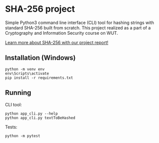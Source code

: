 # SHA-256 project

Simple Python3 command line interface (CLI) tool for hashing strings with standard SHA-256 built from scratch. This project realized as a part of a Cryptography and Information Security course on WUT.

[Learn more about SHA-256 with our project report!](docs/ECRYP_PROJECT_23Z___SHA_256___M_PIOTROWSKI_A_SZWERYN.pdf)

## Installation (Windows)
```
python -m venv env
env\Scripts\activate
pip install -r requirements.txt
```

## Running

CLI tool:
```
python app_cli.py --help
python app_cli.py textToBeHashed
```

Tests:
```
python -m pytest
```

